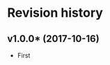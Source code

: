 Revision history
=================================

v1.0.0* (2017-10-16)
---------------------------------

* First
